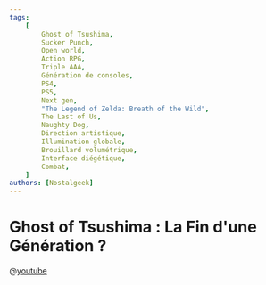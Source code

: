 ```yaml
---
tags:
    [
        Ghost of Tsushima,
        Sucker Punch,
        Open world,
        Action RPG,
        Triple AAA,
        Génération de consoles,
        PS4,
        PS5,
        Next gen,
        "The Legend of Zelda: Breath of the Wild",
        The Last of Us,
        Naughty Dog,
        Direction artistique,
        Illumination globale,
        Brouillard volumétrique,
        Interface diégétique,
        Combat,
    ]
authors: [Nostalgeek]
---
```


# Ghost of Tsushima : La Fin d'une Génération ?

@[youtube](https://www.youtube.com/watch?v=L3LW_XiWUII)
